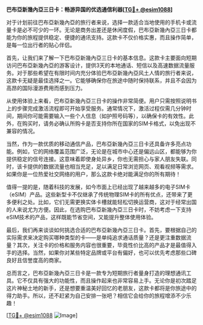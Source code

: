 **巴布亞新幾內亞三日卡：畅游异国的优选通信利器[[TG💪+ @esim1088](https://t.me/s/esim1088)]**

对于计划前往巴布亞新幾內亞的旅行者来说，选择一款适合当地使用的手机卡或流量卡是必不可少的一环。无论是商务出差还是休闲度假，巴布亞新幾內亞三日卡都能为你的旅程提供稳定、便捷的通讯支持。这款卡不仅价格实惠，而且操作简单，是每一位出行者的贴心伴侣。

首先，让我们来了解一下巴布亞新幾內亞三日卡的基本信息。这款卡主要面向短期访问巴布亞新幾內亞的游客设计，提供3天的本地通话、短信以及高速数据流量服务。对于那些希望在有限时间内充分体验巴布亞新幾內亞风土人情的旅行者来说，这款卡无疑是最佳选择之一。它能够确保你在旅途中随时保持联系，并且不会因为高昂的国际漫游费用而感到压力。

从使用体验上来看，巴布亞新幾內亞三日卡的操作非常简便。用户只需按照说明书上的步骤完成激活流程即可开始享受服务。通常情况下，激活过程仅需几分钟时间，期间你可能需要输入一些个人信息（如护照号码等），以确保卡的有效性。此外，在购买时，请务必确认所购卡是否支持你所在国家的SIM卡格式，以免出现不兼容的情况。

当然，作为一款优质的移动通信产品，巴布亞新幾內亞三日卡还具备许多亮点功能。例如，它的网络覆盖范围广泛，无论是在城市中心还是偏远山区，都能够为你提供稳定的信号连接。这意味着即使身处异乡，你也无需担心与家人朋友失联。同时，该卡提供的数据流量也相当充足，足以满足日常浏览网页、观看视频等需求。如果你是一位热爱社交网络的用户，那么这款卡绝对能满足你的所有期待！

值得一提的是，随着科技的发展，如今市面上已经出现了越来越多的电子SIM卡（eSIM）产品。这些新型卡不仅继承了传统物理SIM卡的所有优点，还带来了更多便利之处。比如，它们无需更换实体卡槽就能轻松切换运营商，这对于经常出国的人来说尤为方便。因此，在选购巴布亞新幾內亞三日卡时，不妨考虑一下支持eSIM技术的产品，这样既能节省空间，又能提升整体使用体验。

最后，我们再来谈谈如何挑选合适的巴布亞新幾內亞三日卡。首先，要根据自己的实际需求来决定购买哪种类型的卡——是单纯追求通话质量？还是更注重数据流量？其次，关注卡的价格和服务内容也很重要，毕竟性价比高的产品才是最值得入手的选择。当然，如果你对某些特定品牌或平台有偏好，也可以优先考虑那些口碑良好且信誉度高的商家。

总而言之，巴布亞新幾內亞三日卡是一款专为短期旅行者量身打造的理想通讯工具。它不仅具有强大的功能性，而且操作起来也非常容易上手。无论你是初次踏足这片神秘土地的新手，还是想要重温美好回忆的老朋友，这款卡都将是你旅途中的得力助手。所以，还不赶紧为自己安排一张吧？相信它会给你的旅程增添不少乐趣！

[[TG💪+ @esim1088](https://t.me/s/esim1088) ![Image](https://i.postimg.cc/4NQfJmqS/Snipaste-2025-05-13-00-14-12.png)]